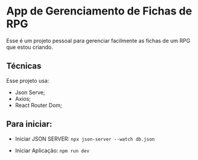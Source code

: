# App de Gerenciamento de Fichas de RPG

Esse é um projeto pessoal para gerenciar facilmente as fichas de um RPG que estou criando.

## Técnicas

Esse projeto usa:
- Json Serve;
- Axios;
- React Router Dom;

## Para iniciar:

- Iniciar JSON SERVER:
`npx json-server --watch db.json`

- Iniciar Aplicação:
`npm run dev`